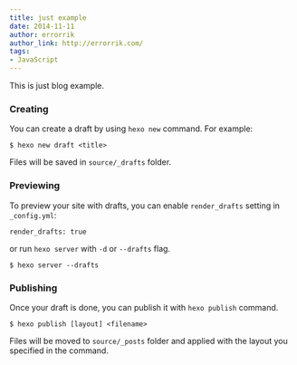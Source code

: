 ```yaml
---
title: just example 
date: 2014-11-11
author: errorrik
author_link: http://errorrik.com/
tags:
- JavaScript
---
```



This is just blog example. 

### Creating

You can create a draft by using `hexo new` command. For example:

```
$ hexo new draft <title>
```

Files will be saved in `source/_drafts` folder.


<!-- more -->


### Previewing

To preview your site with drafts, you can enable `render_drafts` setting in `_config.yml`:

```
render_drafts: true
```

or run `hexo server` with `-d` or `--drafts` flag.

```
$ hexo server --drafts
```

### Publishing

Once your draft is done, you can publish it with `hexo publish` command.

```
$ hexo publish [layout] <filename>
```

Files will be moved to `source/_posts` folder and applied with the layout you specified in the command.


